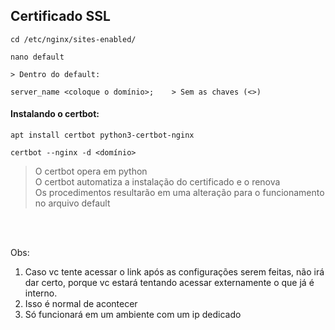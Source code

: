 ## Certificado SSL

```
cd /etc/nginx/sites-enabled/

nano default

> Dentro do default:

server_name <coloque o domínio>;    > Sem as chaves (<>)

```
#### Instalando o certbot:

```
apt install certbot python3-certbot-nginx

certbot --nginx -d <domínio>
```

> O certbot opera em python
> <br>O certbot automatiza a instalação do certificado e o renova
> <br>Os procedimentos resultarão em uma alteração para o funcionamento no arquivo default

<br><br>

Obs:

1.  Caso vc tente acessar o link após as configurações serem feitas, não irá dar certo, porque vc estará tentando acessar externamente o que já é interno.
2.  Isso é normal de acontecer
3.  Só funcionará em um ambiente com um ip dedicado
